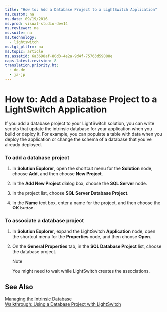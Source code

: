 ```yaml
---
title: "How to: Add a Database Project to a LightSwitch Application"
ms.custom: na
ms.date: 09/19/2016
ms.prod: visual-studio-dev14
ms.reviewer: na
ms.suite: na
ms.technology: 
  - lightswitch
ms.tgt_pltfrm: na
ms.topic: article
ms.assetid: 6a3698af-80d3-4e2a-9d4f-75763d59088e
caps.latest.revision: 8
translation.priority.ht: 
  - de-de
  - ja-jp
---
```

# How to: Add a Database Project to a LightSwitch Application
If you add a database project to your LightSwitch solution, you can write scripts that update the intrinsic database for your application when you build or deploy it. For example, you can populate a table with data when you deploy the application or change the schema of a database that you've already deployed.  
  
### To add a database project  
  
1.  In **Solution Explorer**, open the shortcut menu for the **Solution** node, choose **Add**, and then choose **New Project**.  
  
2.  In the **Add New Project** dialog box, choose the **SQL Server** node.  
  
3.  In the project list, choose **SQL Server Database Project**.  
  
4.  In the **Name** text box, enter a name for the project, and then choose the **OK** button.  
  
### To associate a database project  
  
1.  In **Solution Explorer**, expand the LightSwitch **Application** node, open the shortcut menu for the **Properties** node, and then choose **Open**.  
  
2.  On the **General Properties** tab, in the **SQL Database Project** list, choose the database project.  
  
    > [!NOTE]
    >  You might need to wait while LightSwitch creates the associations.  
  
## See Also  
 [Managing the Intrinsic Database](../vs140/Managing-the-Intrinsic-Database-for-LightSwitch.md)   
 [Walkthrough: Using a Database Project with LightSwitch](../vs140/Walkthrough--Managing-Data-in-a--LightSwitch-Application.md)